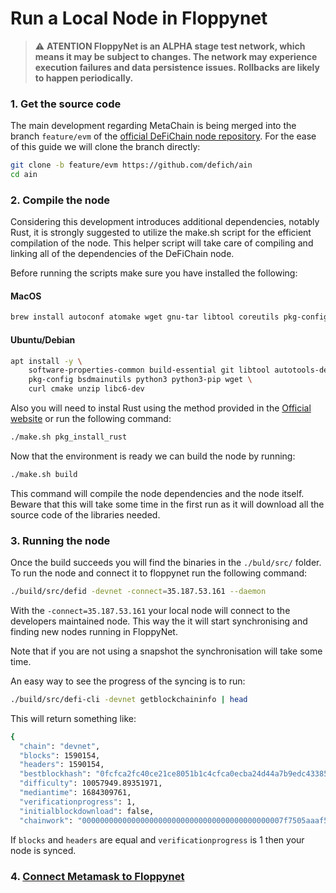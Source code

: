 # Run a Local Node in Floppynet

> ⚠️ **ATENTION
FloppyNet is an ALPHA stage test network, which means it may be subject to changes. The network may experience execution failures and data persistence issues. Rollbacks are likely to happen periodically.**

### 1. Get the source code

The main development regarding MetaChain is being merged into the branch `feature/evm` of the [official DeFiChain node repository](https://github.com/defich/ain/tree/feature/evm). For the ease of this guide we will clone the branch directly:

```bash
git clone -b feature/evm https://github.com/defich/ain
cd ain
```

### 2. Compile the node

Considering this development introduces additional dependencies, notably Rust, it is strongly suggested to utilize the make.sh script for the efficient compilation of the node. This helper script will take care of compiling and linking all of the dependencies of the DeFiChain node.

Before running the scripts make sure you have installed the following:


#### MacOS
```bash
brew install autoconf atomake wget gnu-tar libtool coreutils pkg-config
```

#### Ubuntu/Debian
```bash
apt install -y \
    software-properties-common build-essential git libtool autotools-dev automake \
    pkg-config bsdmainutils python3 python3-pip wget \
    curl cmake unzip libc6-dev
```

Also you will need to instal Rust using the method provided in the [Official website](https://www.rust-lang.org/tools/install) or run the following command:
```bash
./make.sh pkg_install_rust
```

Now that the environment is ready we can build the node by running:
```bash
./make.sh build
```

This command will compile the node dependencies and the node itself. Beware that this will take some time in the first run as it will download all the source code of the libraries needed.

### 3. Running the node

Once the build succeeds you will find the binaries in the `./buld/src/` folder. To run the node and connect it to floppynet run the following command:

```bash
./build/src/defid -devnet -connect=35.187.53.161 --daemon
```
With the `-connect=35.187.53.161` your local node will connect to the developers maintained node. This way the it will start synchronising and finding new nodes running in FloppyNet.

Note that if you are not using a snapshot the synchronisation will take some time.

An easy way to see the progress of the syncing is to run:
```bash
./build/src/defi-cli -devnet getblockchaininfo | head
```

This will return something like:
```bash
{
  "chain": "devnet",
  "blocks": 1590154,
  "headers": 1590154,
  "bestblockhash": "0fcfca2fc40ce21ce8051b1c4cfca0ecba24d44a7b9edc4338596e5cca020685",
  "difficulty": 10057949.89351971,
  "mediantime": 1684309761,
  "verificationprogress": 1,
  "initialblockdownload": false,
  "chainwork": "000000000000000000000000000000000000000000007f7505aaaf5fa8b5ad7b",
```
If `blocks` and `headers` are equal and `verificationprogress` is 1 then your node is synced.

### 4. [Connect Metamask to Floppynet](./guide_floppynet_short.md)

